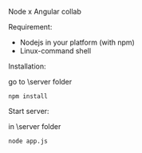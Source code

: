 Node x Angular collab

Requirement:

- Nodejs in your platform (with npm)
- Linux-command shell

Installation:

go to \server folder

```
npm install
```

Start server:

in \server folder

```
node app.js
```

